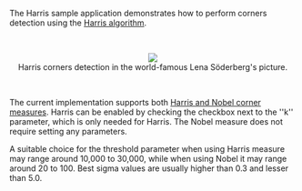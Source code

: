 The Harris sample application demonstrates how to perform corners detection using the [Harris algorithm](http://crsouza.blogspot.com/2010/05/harris-corners-detector-in-c.html).

<br /><p align='center'>
<img src='http://accord.googlecode.com/svn/wiki/samples/accord-imaging-harris-img.png' />
<br />Harris corners detection in the world-famous Lena Söderberg's picture.<br>
</p><br />


The current implementation supports both [Harris and Nobel corner measures](http://accord.googlecode.com/svn/docs/html/T_Accord_Imaging_HarrisCornerMeasure.htm). Harris can be enabled by checking the checkbox next to the ''k'' parameter, which is only needed for Harris. The Nobel measure does not require setting any parameters.

A suitable choice for the threshold parameter when using Harris measure may range around 10,000 to 30,000, while when using Nobel it may range around 20 to 100. Best sigma values are usually higher than 0.3 and lesser than 5.0.